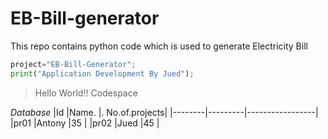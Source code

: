 # EB-Bill-generator
This repo contains python code which is used to generate Electricity Bill


```py
project="EB-Bill-Generator";
print("Application Development By Jued");


```

> Hello World!!
>Codespace


*Database*
|Id      |Name.    |.  No.of.projects|
|--------|---------|-----------------|
|pr01    |Antony   |35               |
|pr02    |Jued     |45               |